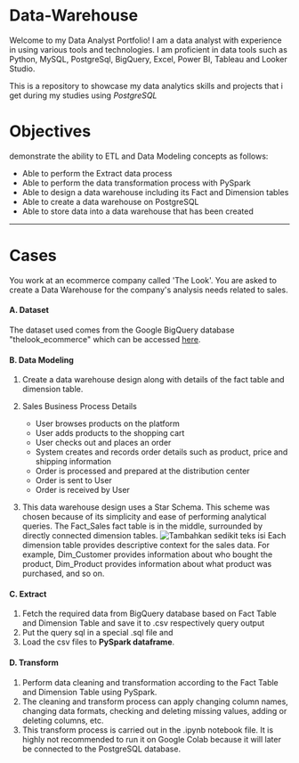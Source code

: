 # Data-Warehouse

Welcome to my Data Analyst Portfolio! I am a data analyst with experience in using various tools and technologies. I am proficient in data tools such as Python, MySQL, PostgreSql, BigQuery, Excel, Power BI, Tableau and Looker Studio.

This is a repository to showcase my data analytics skills and projects that i get during my studies using *PostgreSQL*

# Objectives
demonstrate the ability to ETL and Data Modeling concepts as follows:
- Able to perform the Extract data process
- Able to perform the data transformation process with PySpark
- Able to design a data warehouse including its Fact and Dimension tables
- Able to create a data warehouse on PostgreSQL
- Able to store data into a data warehouse that has been created

---
# Cases
You work at an ecommerce company called 'The Look'. You are asked to create a Data Warehouse for the company's analysis needs related to sales.

#### A. Dataset
The dataset used comes from the Google BigQuery database "thelook_ecommerce" which can be accessed [here](https://console.cloud.google.com/bigquery?p=bigquery-public-data&d=thelook_ecommerce).


#### B. Data Modeling
1. Create a data warehouse design along with details of the fact table and dimension table.

2. Sales Business Process Details
   - User browses products on the platform
   - User adds products to the shopping cart
   - User checks out and places an order
   - System creates and records order details such as product, price and shipping information
   - Order is processed and prepared at the distribution center
   - Order is sent to User
   - Order is received by User

3. This data warehouse design uses a Star Schema. This scheme was chosen because of its simplicity and ease of performing analytical queries. The Fact_Sales fact table is in the middle, surrounded by directly connected dimension tables.
![Tambahkan sedikit teks isi](https://github.com/user-attachments/assets/237e94d2-f1c0-4d89-894f-f9185369eeef)
Each dimension table provides descriptive context for the sales data. For example, Dim_Customer provides information about who bought the product, Dim_Product provides information about what product was purchased, and so on.

#### C. Extract
1. Fetch the required data from BigQuery database based on Fact Table and Dimension Table and save it to .csv respectively query output
2. Put the query sql in a special .sql file and
3. Load the csv files to **PySpark dataframe**.

#### D. Transform
1. Perform data cleaning and transformation according to the Fact Table and Dimension Table using PySpark.
2. The cleaning and transform process can apply changing column names, changing data formats, checking and deleting missing values, adding or deleting columns, etc.
3. This transform process is carried out in the .ipynb notebook file. It is highly not recommended to run it on Google Colab because it will later be connected to the PostgreSQL database.


